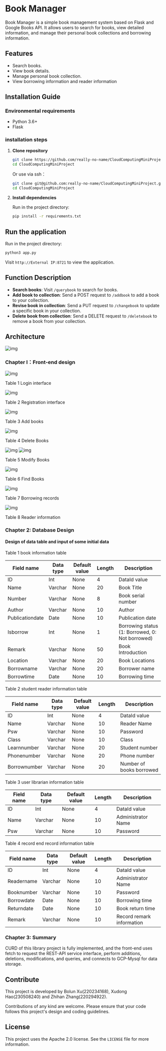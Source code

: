 # Book Manager

Book Manager is a simple book management system based on Flask and Google Books API. It allows users to search for books, view detailed information, and manage their personal book collections and borrowing information.

## Features
- Search books.
- View book details.
- Manage personal book collection.
- View borrowing information and reader information

## Installation Guide

### Environmental requirements
- Python 3.6+
- Flask

### installation steps

1. **Clone repository**

     ```bash
     git clone https://github.com/really-no-name/CloudComputingMiniProject.git
     cd CloudComputingMiniProject
     ```
    Or use via ssh：
     ```bash
     git clone git@github.com:really-no-name/CloudComputingMiniProject.git
     cd CloudComputingMiniProject
     ```

2. **Install dependencies**

     Run in the project directory:

     ```bash
     pip install -r requirements.txt
     ```

## Run the application

Run in the project directory:

```bash
python3 app.py
```

Visit `http://External IP:8721` to view the application.

## Function Description

- **Search books**: Visit `/querybook` to search for books.
- **Add book to collection**: Send a POST request to `/addbook` to add a book to your collection.
- **Revise book in collection**: Send a PUT request to `/changebook` to update a specific book in your collection.
- **Delete book from collection**: Send a DELETE request to `/deletebook` to remove a book from your collection.

## Architecture

![img](./static/images/architecture.png) 


### **Chapter I：Front-end design**

![img](./static/images/login_en.png) 

Table 1 Login interface

![img](./static/images/register_en.png) 

Table 2 Registration interface

![img](./static/images/add_en.png) 

Table 3 Add books

![img](./static/images/delete_en.png) 

Table 4 Delete Books

![img](./static/images/update_en.png) 
![img](./static/images/update_info_en.png) 

Table 5 Modify Books

![img](./static/images/query_en.png) 

Table 6 Find Books

![img](./static/images/record_en.png) 

Table 7 Borrowing records

![img](./static/images/Info_en.png) 

Table 8 Reader information

### **Chapter 2: Database Design**

#### Design of data table and input of some initial data



Table 1 book information table

| Field name      | Data type  | Default value | Length | Description                 |
| --------------- | ---------- | ------------- | ------ | --------------------------- |
| ID              | Int        | None          | 4      | DataId value                |
| Name | Varchar | None | 20 | Book Title |
| Number | Varchar | None | 8 | Book serial number |
| Author | Varchar | None | 10 | Author |
| Publicationdate | Date | None | 10 | Publication date |
| Isborrow | Int | None | 1 | Borrowing status (1: Borrowed, 0: Not borrowed) |
| Remark | Varchar | None | 50 | Book Introduction |
| Location | Varchar | None | 20 | Book Locations |
| Borrowname | Varchar | None | 20 | Borrower name |
| Borrowtime | Date | None | 10 | Borrowing time |

Table 2 student reader information table

| Field name   | Data type | Default value | Length | Description |
| ------------ | --------- | ------------- | ------ | -------- |
| ID | Int | None | 4 | DataId value |
| Name | Varchar | None | 10 | Reader Name |
| Psw | Varchar | None | 10 | Password |
| Class | Varchar | None | 10 | Class |
| Learnnumber | Varchar | None | 20 | Student number |
| Phonenumber | Varchar | None | 20 | Phone number |
| Borrownumber | Varchar | None | 20 | Number of books borrowed |

 


Table 3 user librarian information table

| Field name | Data type | Default value | Length | Description |
| -------- | -------- | ------ | ---- | ---------- |
| ID | Int | None | 4 | DataId value |
| Name | Varchar | None | 10 | Administrator Name |
| Psw | Varchar | None | 10 | Password |

 


Table 4 record end record information table

| Field name | Data type | Default value | Length | Description |
| ---------- | -------- | ------ | ---- | ------------ |
| ID | Int | None | 4 | DataId value |
| Readername | Varchar | None | 10 | Administrator Name |
| Booknumber | Varchar | None | 10 | Password |
| Borrowdate | Date | None | 10 | Borrowing time |
| Returndate | Date | None | 10 | Book return time |
| Remark | Varchar | None | 10 | Record remark information |

 

### **Chapter 3: Summary**

CURD of this library project is fully implemented, and the front-end uses fetch to request the REST-API service interface, perform additions, deletions, modifications, and queries, and connects to GCP-Mysql for data storage.


## Contribute

This project is developed by Bolun Xu(220234168), Xudong Hao(230508240) and Zhihan Zhang(220294922).

Contributions of any kind are welcome. Please ensure that your code follows this project's design and coding guidelines.

## License

This project uses the Apache 2.0 license. See the `LICENSE` file for more information.
